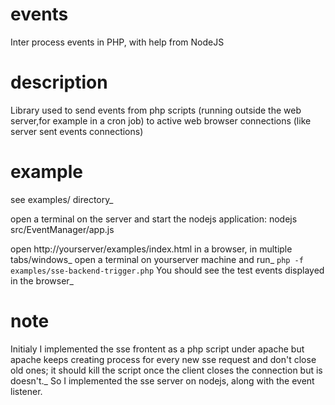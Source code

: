 # events
Inter process events in PHP, with help from NodeJS

# description
Library used to send events from php scripts (running outside the web server,for example in a cron job)
to active web browser connections (like server sent events connections)

# example
see examples/ directory_

open a terminal on the server and start the nodejs application: nodejs src/EventManager/app.js

open http://yourserver/examples/index.html in a browser, in multiple tabs/windows_
open a terminal on yourserver machine and run_
`php -f examples/sse-backend-trigger.php`
You should see the test events displayed in the browser_

# note
Initialy I implemented the sse frontent as a php script under apache but apache keeps creating
process for every new sse request and don't close old ones; it should kill the script once the client closes the connection
but is doesn't._
So I implemented the sse server on nodejs, along with the event listener. 
